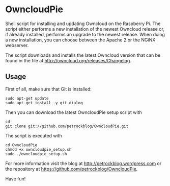 OwncloudPie
===========

Shell script for installing and updating Owncloud on the Raspberry Pi. The script either performs a new installation of the newest Owncloud release or, if already installed, performs an upgrade to the newest release. When doing a new installation, you can choose between the Apache 2 or the NGiNX webserver. 

The script downloads and installs the latest Owncloud version that can be found in the file at http://owncloud.org/releases/Changelog. 

## Usage

First of all, make sure that Git is installed:

```shell
sudo apt-get update
sudo apt-get install -y git dialog
```

Then you can download the latest OwncloudPie setup script with

```shell
cd
git clone git://github.com/petrockblog/OwncloudPie.git
```

The script is executed with 

```shell
cd OwncloudPie
chmod +x owncloudpie_setup.sh
sudo ./owncloudpie_setup.sh
```

For more information visit the blog at http://petrockblog.wordpress.com or the repository at https://github.com/petrockblog/OwncloudPie.

Have fun!
